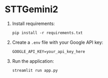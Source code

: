 # STTGemini2

1. Install requirements:
   ```code
   pip install -r requirements.txt
   ```
2. Create a `.env` file with your Google API key:
   ```
   GOOGLE_API_KEY=your_api_key_here
   ```
3. Run the application:
   ```code
   streamlit run app.py
   ```